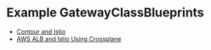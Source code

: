 # Example GatewayClassBlueprints

- [Contour and Istio](contour-istio/README.md)
- [AWS ALB and Istio Using Crossplane](aws-alb-crossplane/README.md)
